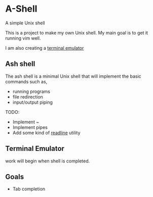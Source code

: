 # A-Shell
A simple Unix shell

This is a project to make my own Unix shell. My main goal is to get it running vim well.

I am also creating a [terminal emulator](github.com/adhfmz7/termu)

## Ash shell
The ash shell is a minimal Unix shell that will implement the basic commands such as,
- running programs
- file redirection
- input/output piping

TODO: 
- Implement ~
- Implement pipes
- Add some kind of [readline](https://en.wikipedia.org/wiki/GNU_Readline) utility

## Terminal Emulator
work will begin when shell is completed.

## Goals
- Tab completion
